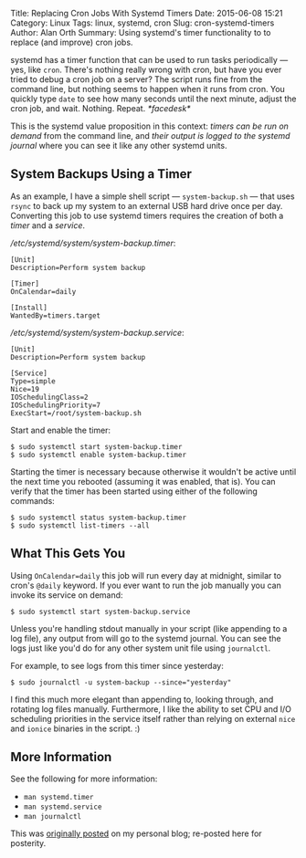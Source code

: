 Title: Replacing Cron Jobs With Systemd Timers
Date: 2015-06-08 15:21
Category: Linux
Tags: linux, systemd, cron
Slug: cron-systemd-timers
Author: Alan Orth
Summary: Using systemd's timer functionality to to replace (and improve) cron jobs.

systemd has a timer function that can be used to run tasks periodically — yes, like `cron`. There's nothing really wrong with cron, but have you ever tried to debug a cron job on a server? The script runs fine from the command line, but nothing seems to happen when it runs from cron. You quickly type `date` to see how many seconds until the next minute, adjust the cron job, and wait. Nothing. Repeat. _\*facedesk\*_

This is the systemd value proposition in this context: _timers can be run on demand_ from the command line, and _their output is logged to the systemd journal_ where you can see it like any other systemd units.

## System Backups Using a Timer

As an example, I have a simple shell script — `system-backup.sh` — that uses `rsync` to back up my system to an external USB hard drive once per day. Converting this job to use systemd timers requires the creation of both a _timer_ and a _service_.

_/etc/systemd/system/system-backup.timer_:

```
[Unit]
Description=Perform system backup

[Timer]
OnCalendar=daily

[Install]
WantedBy=timers.target
```

_/etc/systemd/system/system-backup.service_:

```
[Unit]
Description=Perform system backup

[Service]
Type=simple
Nice=19
IOSchedulingClass=2
IOSchedulingPriority=7
ExecStart=/root/system-backup.sh
```

Start and enable the timer:

    $ sudo systemctl start system-backup.timer
    $ sudo systemctl enable system-backup.timer

Starting the timer is necessary because otherwise it wouldn't be active until the next time you rebooted (assuming it was enabled, that is). You can verify that the timer has been started using either of the following commands:

    $ sudo systemctl status system-backup.timer
    $ sudo systemctl list-timers --all

## What This Gets You

Using `OnCalendar=daily` this job will run every day at midnight, similar to cron's `@daily` keyword. If you ever want to run the job manually you can invoke its service on demand:

    $ sudo systemctl start system-backup.service

Unless you're handling stdout manually in your script (like appending to a log file), any output from will go to the systemd journal. You can see the logs just like you'd do for any other system unit file using `journalctl`.

For example, to see logs from this timer since yesterday:

    $ sudo journalctl -u system-backup --since="yesterday"

I find this much more elegant than appending to, looking through, and rotating log files manually. Furthermore, I like the ability to set CPU and I/O scheduling priorities in the service itself rather than relying on external `nice` and `ionice` binaries in the script. :)

## More Information

See the following for more information:

- `man systemd.timer`
- `man systemd.service`
- `man journalctl`

This was [originally posted](https://mjanja.ch/2015/06/replacing-cron-jobs-with-systemd-timers/) on my personal blog; re-posted here for posterity.
